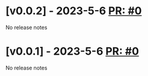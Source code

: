 # [v0.0.2] - 2023-5-6 [PR: #0]()

No release notes

# [v0.0.1] - 2023-5-6 [PR: #0]()

No release notes

